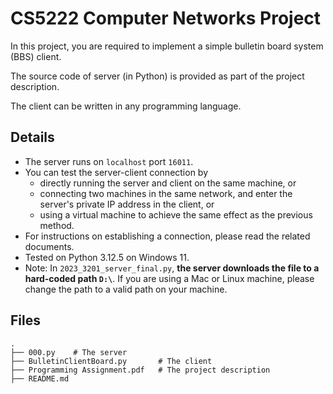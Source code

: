 # CS5222 Computer Networks Project

In this project, you are required to implement a simple bulletin board system (BBS) client.

The source code of server (in Python) is provided as part of the project description.

The client can be written in any programming language.

## Details

- The server runs on `localhost` port `16011`.
- You can test the server-client connection by
    - directly running the server and client on the same machine, or
    - connecting two machines in the same network, and enter the server's private IP address in the client, or
    - using a virtual machine to achieve the same effect as the previous method.
- For instructions on establishing a connection, please read the related documents.
- Tested on Python 3.12.5 on Windows 11.
- Note: In `2023_3201_server_final.py`, **the server downloads the file to a hard-coded path `D:\`**. If you are using a Mac or Linux machine, please change the path to a valid path on your machine.

## Files

```
.
├── 000.py    # The server
├── BulletinClientBoard.py       # The client
├── Programming Assignment.pdf   # The project description
├── README.md
```


